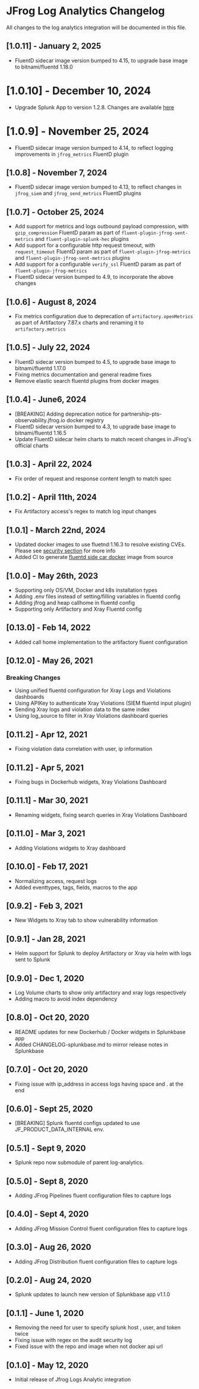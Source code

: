 # JFrog Log Analytics Changelog

All changes to the log analytics integration will be documented in this file.

## [1.0.11] - January 2, 2025

* FluentD sidecar image version bumped to 4.15, to upgrade base image to bitnami/fluentd 1.18.0

# [1.0.10] - December 10, 2024

* Upgrade Splunk App to version 1.2.8. Changes are available [here](./CHANGELOG-splunkbase.md)

# [1.0.9] - November 25, 2024

* FluentD sidecar image version bumped to 4.14, to reflect logging improvements in `jfrog_metrics` FluentD plugin

## [1.0.8] - November 7, 2024

* FluentD sidecar image version bumped to 4.13, to reflect changes in `jfrog_siem` and `jfrog_send_metrics` FluentD plugins 

## [1.0.7] - October 25, 2024

* Add support for metrics and logs outbound payload compression, with `gzip_compression` FluentD param as part of `fluent-plugin-jfrog-sent-metrics` and `fluent-plugin-splunk-hec` plugins
* Add support for a configurable http request timeout, with `request_timeout` FluentD param as part of `fluent-plugin-jfrog-metrics` and `fluent-plugin-jfrog-sent-metrics` plugins
* Add support for a configurable `verify_ssl` FluentD param as part of `fluent-plugin-jfrog-metrics`
* FluentD sidecar version bumped to 4.9, to incorporate the above changes

## [1.0.6] - August 8, 2024

* Fix metrics configuration due to deprecation of `artifactory.openMetrics` as part of Artifactory 7.87.x charts and renaming it to `artifactory.metrics`

## [1.0.5] - July 22, 2024

* FluentD sidecar version bumped to 4.5, to upgrade base image to bitnami/fluentd 1.17.0
* Fixing metrics documentation and general readme fixes
* Remove elastic search fluentd plugins from docker images

## [1.0.4] - June6, 2024

* [BREAKING] Adding deprecation notice for partnership-pts-observability.jfrog.io docker registry
* FluentD sidecar version bumped to 4.3, to upgrade base image to bitnami/fluentd 1.16.5
* Update FluentD sidecar helm charts to match recent changes in JFrog's official charts

## [1.0.3] - April 22, 2024

* Fix order of request and response content length to match spec

## [1.0.2] - April 11th, 2024

* Fix Artifactory access's regex to match log input changes

## [1.0.1] - March 22nd, 2024

* Updated docker images to use fluetnd:1.16.3 to resolve existing CVEs. Please see [security section](https://github.com/jfrog/log-analytics-splunk/security) for more info
* Added CI to generate [fluentd side car docker](https://github.com/jfrog/log-analytics-splunk/blob/master/fluentd-installer/Dockerfile.fluentd.sidecar) image from source

## [1.0.0] - May 26th, 2023

* Supporting only OS/VM, Docker and k8s installation types
* Adding .env files instead of setting/filling variables in fluentd config
* Adding jfrog and heap callhome in fluentd config
* Supporting only Artifactory and Xray Fluentd config

## [0.13.0] - Feb 14, 2022

* Added call home implementation to the artifactory fluent configuration

## [0.12.0] - May 26, 2021

### Breaking Changes

* Using unified fluentd configuration for Xray Logs and Violations dashboards
* Using APIKey to authenticate Xray Violations (SIEM fluentd input plugin)
* Sending Xray logs and violation data to the same index
* Using log_source to filter in Xray Violations dashboard queries

## [0.11.2] - Apr 12, 2021

* Fixing violation data correlation with user, ip information

## [0.11.2] - Apr 5, 2021

* Fixing bugs in Dockerhub widgets, Xray Violations Dashboard

## [0.11.1] - Mar 30, 2021

* Renaming widgets, fixing search queries in Xray Violations Dashboard

## [0.11.0] - Mar 3, 2021

* Adding Violations widgets to Xray dashboard

## [0.10.0] - Feb 17, 2021

* Normalizing access, request logs
* Added eventtypes, tags, fields, macros to the app

## [0.9.2] - Feb 3, 2021

* New Widgets to Xray tab to show vulnerability information

## [0.9.1] - Jan 28, 2021

* Helm support for Splunk to deploy Artifactory or Xray via helm with logs sent to Splunk

## [0.9.0] - Dec 1, 2020

* Log Volume charts to show only artifactory and xray logs respectively
* Adding macro to avoid index dependency

## [0.8.0] - Oct 20, 2020

* README updates for new Dockerhub / Docker widgets in Splunkbase app
* Added CHANGELOG-splunkbase.md to mirror release notes in Splunkbase

## [0.7.0] - Oct 20, 2020

* Fixing issue with ip_address in access logs having space and . at the end

## [0.6.0] - Sept 25, 2020

* [BREAKING] Splunk fluentd configs updated to use JF_PRODUCT_DATA_INTERNAL env.

## [0.5.1] - Sept 9, 2020

* Splunk repo now submodule of parent log-analytics.

## [0.5.0] - Sept 8, 2020

* Adding JFrog Pipelines fluent configuration files to capture logs

## [0.4.0] - Sept 4, 2020

* Adding JFrog Mission Control fluent configuration files to capture logs

## [0.3.0] - Aug 26, 2020

* Adding JFrog Distribution fluent configuration files to capture logs

## [0.2.0] - Aug 24, 2020

* Splunk updates to launch new version of Splunkbase app v1.1.0

## [0.1.1] - June 1, 2020

* Removing the need for user to specify splunk host , user, and token twice
* Fixing issue with regex on the audit security log
* Fixed issue with the repo and image when not docker api url

## [0.1.0] - May 12, 2020

* Initial release of Jfrog Logs Analytic integration
